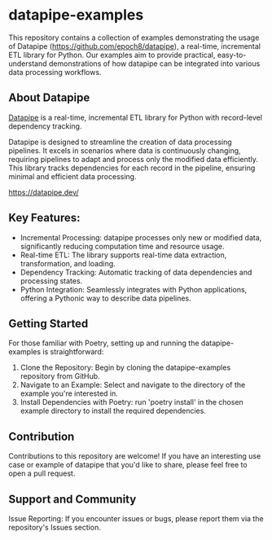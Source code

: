 # datapipe-examples

This repository contains a collection of examples demonstrating the usage of Datapipe (https://github.com/epoch8/datapipe), a real-time, incremental ETL library for Python. Our examples aim to provide practical, easy-to-understand demonstrations of how datapipe can be integrated into various data processing workflows.

## About Datapipe

[Datapipe](https://datapipe.dev/) is a real-time, incremental ETL library for Python with record-level dependency tracking.

Datapipe is designed to streamline the creation of data processing pipelines. It excels in scenarios where data is continuously changing, requiring pipelines to adapt and process only the modified data efficiently. This library tracks dependencies for each record in the pipeline, ensuring minimal and efficient data processing.

https://datapipe.dev/

## Key Features:

- Incremental Processing: datapipe processes only new or modified data, significantly reducing computation time and resource usage.
- Real-time ETL: The library supports real-time data extraction, transformation, and loading.
- Dependency Tracking: Automatic tracking of data dependencies and processing states.
- Python Integration: Seamlessly integrates with Python applications, offering a Pythonic way to describe data pipelines.

## Getting Started
For those familiar with Poetry, setting up and running the datapipe-examples is straightforward:

1. Clone the Repository: Begin by cloning the datapipe-examples repository from GitHub.
2. Navigate to an Example: Select and navigate to the directory of the example you're interested in.
3. Install Dependencies with Poetry: run 'poetry install' in the chosen example directory to install the required dependencies.

## Contribution
Contributions to this repository are welcome! If you have an interesting use case or example of datapipe that you'd like to share, please feel free to open a pull request.

## Support and Community
Issue Reporting: If you encounter issues or bugs, please report them via the repository's Issues section.
